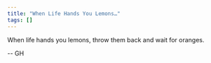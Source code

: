 ```yaml
---
title: "When Life Hands You Lemons…"
tags: []
---
```


When life hands you lemons, throw them back and wait for oranges.

-- GH
